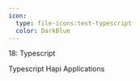 ```yaml
---
icon: 
  type: file-icons:test-typescript
  color: DarkBlue
---
```

18: Typescript

Typescript Hapi Applications

